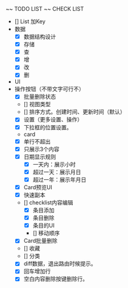 ~~ TODO LIST ~~
CHECK LIST
 - [] List 加Key
 - 数据
	- [x] 数据结构设计
	- [x] 存储
	- [x] 查
	- [x] 增
	- [x] 改
	- [x] 删
 - UI
  - 操作按钮（不带文字可行不）
	 - [x] 批量删除状态
	 - [] 视图类型
	 - [] 排序方式。创建时间、更新时间（默认）
	 - [x] 设置（更多设置、操作）
	 - [x] 下拉框的位置设置。
	- card
	 - [x] 单行不超出
	 - [x] 只展示3个内容
	 - [x] 日期显示规则
	 	- [x] 一天内：展示小时
		- [x] 超过一天：展示月日
		- [x] 超过一年：展示年月日
	- [x] Card预览UI
	- [x] 快速副本
	- [] checklist内容编辑
		- [x] 条目添加
		- [x] 条目删除
		- [x] 条目的UI
		- [] 移动顺序
	- [x] Card批量删除
	- [] 收藏
	- [] 分类
	<!-- 不能按照笔记来，因为checklist单条还可能需要添加 提醒、重要程度、备注 -->
	- [x] diff数据，退出路由时候提示。
	- [x] 回车增加行
	- [x] 空白内容删除按键删除行。
	<!-- - [] UE
	  - [] 输入框快速清空？
		- [] 回车自动增加新check事项
		- [] check项无字符串按delete，删除该项（但是不像笔记，没有项的时候怎么办？）
		- [] 没有标题没有内容项的card被删除
		- [] 默认以第一项作为标题。
		- [] 副本在标题后面直接加日期？
		- [] 输入框点击也改变checked状态
		- [] diff 数据 -->

